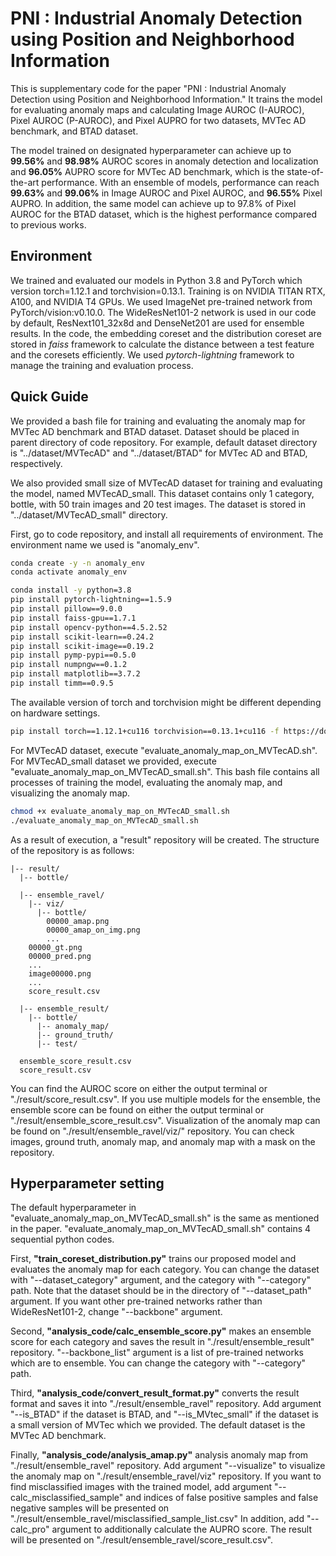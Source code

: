 # PNI : Industrial Anomaly Detection using Position and Neighborhood Information
This is supplementary code for the paper "PNI : Industrial Anomaly Detection using Position and Neighborhood Information."
It trains the model for evaluating anomaly maps and calculating Image AUROC (I-AUROC), Pixel AUROC (P-AUROC), and Pixel AUPRO for two datasets, MVTec AD benchmark, and BTAD dataset.

The model trained on designated hyperparameter can achieve up to **99.56%** and **98.98%** AUROC scores in anomaly detection and localization and **96.05%** AUPRO score for MVTec AD benchmark, which is the state-of-the-art performance.
With an ensemble of models, performance can reach **99.63%** and **99.06%** in Image AUROC and Pixel AUROC, and **96.55%** Pixel AUPRO.
In addition, the same model can achieve up to 97.8% of Pixel AUROC for the BTAD dataset, which is the highest performance compared to previous works.

## Environment
We trained and evaluated our models in Python 3.8 and PyTorch which version torch=1.12.1 and torchvision=0.13.1.
Training is on NVIDIA TITAN RTX, A100, and NVIDIA T4 GPUs.
We used ImageNet pre-trained network from PyTorch/vision:v0.10.0.
The WideResNet101-2 network is used in our code by default, ResNext101_32x8d and DenseNet201 are used for ensemble results.
In the code, the embedding coreset and the distribution coreset are stored in *faiss* framework to calculate the distance between a test feature and the coresets efficiently.
We used *pytorch-lightning* framework to manage the training and evaluation process.

## Quick Guide
We provided a bash file for training and evaluating the anomaly map for MVTec AD benchmark and BTAD dataset.
Dataset should be placed in parent directory of code repository.
For example, default dataset directory is "../dataset/MVTecAD" and "../dataset/BTAD" for MVTec AD and BTAD, respectively.

We also provided small size of MVTecAD dataset for training and evaluating the model, named MVTecAD_small. This dataset contains only 1 category, bottle, with 50 train images and 20 test images. The dataset is stored in "../dataset/MVTecAD_small" directory.

First, go to code repository, and install all requirements of environment.
The environment name we used is "anomaly_env".

```bash
conda create -y -n anomaly_env
conda activate anomaly_env 
```
```bash
conda install -y python=3.8
pip install pytorch-lightning==1.5.9
pip install pillow==9.0.0
pip install faiss-gpu==1.7.1
pip install opencv-python==4.5.2.52
pip install scikit-learn==0.24.2
pip install scikit-image==0.19.2
pip install pymp-pypi==0.5.0
pip install numpngw==0.1.2
pip install matplotlib==3.7.2
pip install timm==0.9.5
```
The available version of torch and torchvision might be different depending on hardware settings.
```bash
pip install torch==1.12.1+cu116 torchvision==0.13.1+cu116 -f https://download.pytorch.org/whl/torch_stable.html
```

For MVTecAD dataset, execute "evaluate_anomaly_map_on_MVTecAD.sh". For MVTecAD_small dataset we provided, execute "evaluate_anomaly_map_on_MVTecAD_small.sh". This bash file contains all processes of training the model, evaluating the anomaly map, and visualizing the anomaly map.
```bash
chmod +x evaluate_anomaly_map_on_MVTecAD_small.sh
./evaluate_anomaly_map_on_MVTecAD_small.sh
```
As a result of execution, a "result" repository will be created. The structure of the repository is as follows:
```
|-- result/
  |-- bottle/
  
  |-- ensemble_ravel/
    |-- viz/
      |-- bottle/
        00000_amap.png
        00000_amap_on_img.png
        ...
    00000_gt.png
    00000_pred.png
    ...
    image00000.png
    ...
    score_result.csv
    
  |-- ensemble_result/
    |-- bottle/
      |-- anomaly_map/
      |-- ground_truth/
      |-- test/
      
  ensemble_score_result.csv
  score_result.csv
```

You can find the AUROC score on either the output terminal or "./result/score_result.csv". If you use multiple models for the ensemble, the ensemble score can be found on either the output terminal or "./result/ensemble_score_result.csv".
Visualization of the anomaly map can be found on "./result/ensemble_ravel/viz/" repository.
You can check images, ground truth, anomaly map, and anomaly map with a mask on the repository.

## Hyperparameter setting
The default hyperparameter in "evaluate_anomaly_map_on_MVTecAD_small.sh" is the same as mentioned in the paper. 
"evaluate_anomaly_map_on_MVTecAD_small.sh" contains 4 sequential python codes.

First, **"train_coreset_distribution.py"** trains our proposed model and evaluates the anomaly map for each category. You can change the dataset with "--dataset_category" argument, and the category with "--category" path. 
Note that the dataset should be in the directory of "--dataset_path" argument. 
If you want other pre-trained networks rather than WideResNet101-2, change "--backbone" argument.

Second, **"analysis_code/calc_ensemble_score.py"** makes an ensemble score for each category and saves the result in "./result/ensemble_result" repository.
"--backbone_list" argument is a list of pre-trained networks which are to ensemble. You can change the category with "--category" path. 

Third, **"analysis_code/convert_result_format.py"** converts the result format and saves it into "./result/ensemble_ravel" repository.
Add argument "--is_BTAD" if the dataset is BTAD, and "--is_MVtec_small" if the dataset is a small version of MVTec which we provided.
The default dataset is the MVTec AD benchmark.

Finally, **"analysis_code/analysis_amap.py"** analysis anomaly map from "./result/ensemble_ravel" repository.
Add argument "--visualize" to visualize the anomaly map on "./result/ensemble_ravel/viz" repository.
If you want to find misclassified images with the trained model, add argument "--calc_misclassified_sample" and indices of false positive samples and false negative samples will be presented on "./result/ensemble_ravel/misclassified_sample_list.csv"
In addition, add "--calc_pro" argument to additionally calculate the AUPRO score. The result will be presented on "./result/ensemble_ravel/score_result.csv".
